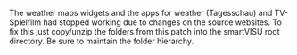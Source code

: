 The weather maps widgets and the apps for weather (Tagesschau) and TV-Spielfilm had stopped working due to changes on the source websites. 
To fix this just copy/unzip the folders from this patch into the smartVISU root directory. Be sure to maintain the folder hierarchy.
